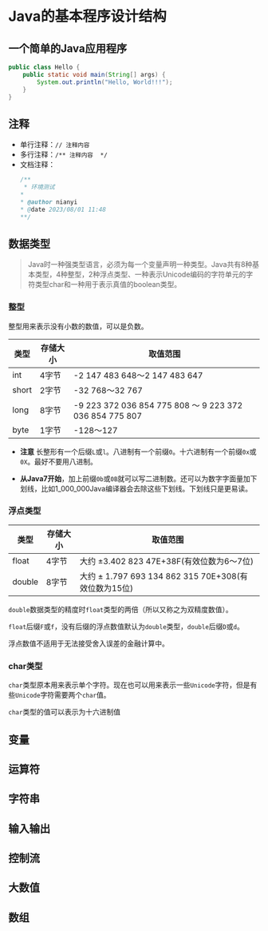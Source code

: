 # Java的基本程序设计结构

## 一个简单的Java应用程序

```java
public class Hello {
    public static void main(String[] args) {
        System.out.println("Hello, World!!!");
    }
}
```

## 注释

- 单行注释：`// 注释内容`
- 多行注释：`/** 注释内容  */`
- 文档注释：
    ```java
    /**
     * 环境测试
    *
    * @author nianyi
    * @date 2023/08/01 11:48
    **/
    ```

## 数据类型

> Java时一种强类型语言，必须为每一个变量声明一种类型。Java共有8种基本类型，4种整型，2种浮点类型、一种表示Unicode编码的字符单元的字符类型char和一种用于表示真值的boolean类型。

### 整型

整型用来表示没有小数的数值，可以是负数。

| 类型  | 存储大小 | 取值范围                                                |
| ----- | -------- | ------------------------------------------------------- |
| int   | 4字节    | -2 147 483 648～2 147 483 647                           |
| short | 2字节    | -32 768～32 767                                         |
| long  | 8字节    | -9 223 372 036 854 775 808 ～ 9 223 372 036 854 775 807 |
| byte  | 1字节    | -128～127                                               |

- **注意** 长整形有一个后缀`L`或`l`。八进制有一个前缀`0`。十六进制有一个前缀`0x`或`0X`。最好不要用八进制。

- **从Java7开始**，加上前缀`0b`或`0B`就可以写二进制数。还可以为数字字面量加下划线，比如1_000_000Java编译器会去除这些下划线。下划线只是更易读。

### 浮点类型

| 类型   | 存储大小 | 取值范围                                             |
| ------ | -------- | ---------------------------------------------------- |
| float  | 4字节    | 大约 ±3.402 823 47E+38F(有效位数为6～7位)            |
| double | 8字节    | 大约 ± 1.797 693 134 862 315 70E+308(有效位数为15位) |

`double`数据类型的精度时`float`类型的两倍（所以又称之为双精度数值）。

`float`后缀`F`或`f`，没有后缀的浮点数值默认为`double`类型，`double`后缀`D`或`d`。

浮点数值不适用于无法接受舍入误差的金融计算中。

### char类型
`char`类型原本用来表示单个字符。现在也可以用来表示一些`Unicode`字符，但是有些`Unicode`字符需要两个`char`值。

`char`类型的值可以表示为十六进制值

## 变量

## 运算符

## 字符串

## 输入输出

## 控制流

## 大数值

## 数组
